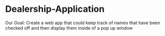 # Dealership-Application

Our Goal: Create a web app that could keep track of names that have been checked off and then display them inside of a pop up window

